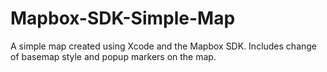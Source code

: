 # Mapbox-SDK-Simple-Map
A simple map created using Xcode and the Mapbox SDK. Includes change of basemap style and popup markers on the map.
